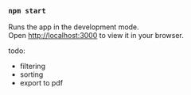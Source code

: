 ### `npm start`

Runs the app in the development mode.\
Open [http://localhost:3000](http://localhost:3000) to view it in your browser.

todo:
* filtering
* sorting
* export to pdf